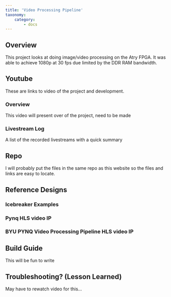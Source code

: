 ```yaml
---
title: 'Video Processing Pipeline'
taxonomy:
    category:
        - docs
---
```


## Overview

This project looks at doing image/video processing on the Atry FPGA.  It was able to achieve 1080p at 30 fps due limited by the DDR RAM bandwidth.  

## Youtube

These are links to video of the project and development.

### Overview

This video will present over of the project, need to be made

### Livestream Log

A list of the recorded livestreams with a quick summary

## Repo

I will probably put the files in the same repo as this website so the files and links are easy to locate.

## Reference Designs

### Icebreaker Examples

### Pynq HLS video IP

### BYU PYNQ Video Processing Pipeline HLS video IP


## Build Guide

This will be fun to write

## Troubleshooting? (Lesson Learned)

May have to rewatch video for this...